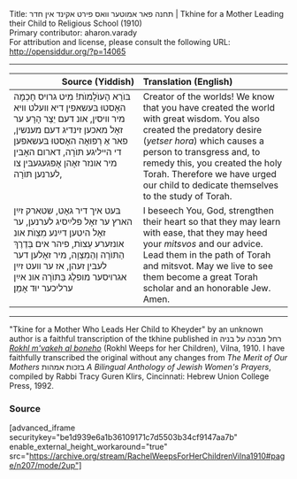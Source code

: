 <html>
<head></head>
<body>
Title: תחנה פאר אמוטער װאס פירט אקינד אין חדר | Tkhine for a Mother Leading their Child to Religious School (1910)<br />
Primary contributor: aharon.varady<br />
For attribution and license, please consult the following URL: <a href="http://opensiddur.org/?p=14065">http://opensiddur.org/?p=14065</a>
<p />
<hr />

<table style="margin-left: auto;margin-right: auto;" class="draggable">
<thead><tr><th id="x" style="text-align: right;">Source (Yiddish)</th><th style="text-align: left;">Translation (English)</th></tr></thead>
<tbody>
<tr><td style="vertical-align:top;" width="46%">
<div class="yiddish"><span lang="yi">
בּוֺרֵא הָעוֺלָמוֺת! 
מִיט גרױס חָכְמָה האָסטוּ בּעשאפין דיא װעלט װיא מיר װיסין, 
אונ דעם יֵצֶר הָרָע ער זאָל מאכען זינדיג דעם מענשין, 
פאר אַ רְפוּאָה האָסטוּ בּעשאפען די הײליגע תּוֺרָה, 
דארום האָבּין מיר אונזר זאָהן אָפּגעגעבּין צו לערנען תּוֺרָה, 
</span></div></td>

<td style="vertical-align:top;" width="53%"><div class="english">
Creator of the worlds! 
We know that you have created the world with great wisdom. 
You also created the predatory desire (<em>yetser hora</em>) which causes a person to transgress 
and, to remedy this, you created the holy Torah. 
Therefore we have urged our child to dedicate themselves to the study of Torah. 
</div></td></tr>


<tr><td style="vertical-align:top;" width="46%">
<div class="yiddish"><span lang="yi">
בּעט איך דיר גאָט, 
שטארק זײַן הארץ ער זאָל פלײַסיג לערנען, 
ער זאָל היטען דײַנע מִצְוֺת אונ אונזערע עֵצוֺת, 
פיהר אים בְּדֶרֶךְ הַתּוֺרָה וְהַמִצְוָה, 
מיר זאָלען דער לעבּין זעהן, אז ער װעט זײַן אגרױסער מופלֶג בַּתּוֺרָה 
אונ אײַן ערליכער יוּד 
אָמֵן׃
</span></div></td>

<td style="vertical-align:top;" width="53%"><div class="english">
I beseech You, God, 
strengthen their heart so that they may learn with ease, 
that they may heed your <em>mitsvos</em> and our advice. 
Lead them in the path of Torah and mitsvot. 
May we live to see them become a great Torah scholar 
and an honorable Jew. 
Amen.
</div></td></tr>
</tbody></table>

<hr />

"Tkine for a Mother Who Leads Her Child to Kheyder" by an unknown author is a faithful transcription of the tkhine published in רחל מבכה על בניה <em><a href="https://opensiddur.org/compilations/rabbinic-prayer/seder-tkhines/rokhl-mvako-al-boneho-a-nayye-shas-tekhine-vilna-1910/">Rokhl m'vakeh al boneho</a></em> (Rokhl Weeps for her Children), Vilna, 1910. I have faithfully transcribed the original without any changes from <em>The Merit of Our Mothers</em> בזכות אמהות <em>A Bilingual Anthology of Jewish Women's Prayers</em>, compiled by Rabbi Tracy Guren Klirs, Cincinnati: Hebrew Union College Press, 1992.

<h3>Source</h3>

[advanced_iframe securitykey="be1d939e6a1b36109171c7d5503b34cf9147aa7b" enable_external_height_workaround="true" src="https://archive.org/stream/RachelWeepsForHerChildrenVilna1910#page/n207/mode/2up"]
</body>
</html>